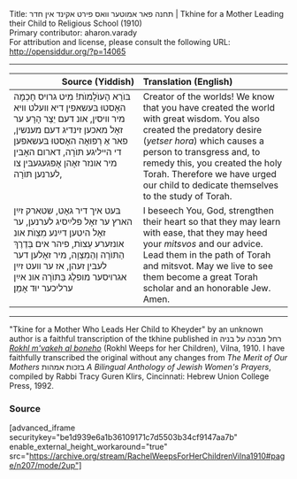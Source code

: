 <html>
<head></head>
<body>
Title: תחנה פאר אמוטער װאס פירט אקינד אין חדר | Tkhine for a Mother Leading their Child to Religious School (1910)<br />
Primary contributor: aharon.varady<br />
For attribution and license, please consult the following URL: <a href="http://opensiddur.org/?p=14065">http://opensiddur.org/?p=14065</a>
<p />
<hr />

<table style="margin-left: auto;margin-right: auto;" class="draggable">
<thead><tr><th id="x" style="text-align: right;">Source (Yiddish)</th><th style="text-align: left;">Translation (English)</th></tr></thead>
<tbody>
<tr><td style="vertical-align:top;" width="46%">
<div class="yiddish"><span lang="yi">
בּוֺרֵא הָעוֺלָמוֺת! 
מִיט גרױס חָכְמָה האָסטוּ בּעשאפין דיא װעלט װיא מיר װיסין, 
אונ דעם יֵצֶר הָרָע ער זאָל מאכען זינדיג דעם מענשין, 
פאר אַ רְפוּאָה האָסטוּ בּעשאפען די הײליגע תּוֺרָה, 
דארום האָבּין מיר אונזר זאָהן אָפּגעגעבּין צו לערנען תּוֺרָה, 
</span></div></td>

<td style="vertical-align:top;" width="53%"><div class="english">
Creator of the worlds! 
We know that you have created the world with great wisdom. 
You also created the predatory desire (<em>yetser hora</em>) which causes a person to transgress 
and, to remedy this, you created the holy Torah. 
Therefore we have urged our child to dedicate themselves to the study of Torah. 
</div></td></tr>


<tr><td style="vertical-align:top;" width="46%">
<div class="yiddish"><span lang="yi">
בּעט איך דיר גאָט, 
שטארק זײַן הארץ ער זאָל פלײַסיג לערנען, 
ער זאָל היטען דײַנע מִצְוֺת אונ אונזערע עֵצוֺת, 
פיהר אים בְּדֶרֶךְ הַתּוֺרָה וְהַמִצְוָה, 
מיר זאָלען דער לעבּין זעהן, אז ער װעט זײַן אגרױסער מופלֶג בַּתּוֺרָה 
אונ אײַן ערליכער יוּד 
אָמֵן׃
</span></div></td>

<td style="vertical-align:top;" width="53%"><div class="english">
I beseech You, God, 
strengthen their heart so that they may learn with ease, 
that they may heed your <em>mitsvos</em> and our advice. 
Lead them in the path of Torah and mitsvot. 
May we live to see them become a great Torah scholar 
and an honorable Jew. 
Amen.
</div></td></tr>
</tbody></table>

<hr />

"Tkine for a Mother Who Leads Her Child to Kheyder" by an unknown author is a faithful transcription of the tkhine published in רחל מבכה על בניה <em><a href="https://opensiddur.org/compilations/rabbinic-prayer/seder-tkhines/rokhl-mvako-al-boneho-a-nayye-shas-tekhine-vilna-1910/">Rokhl m'vakeh al boneho</a></em> (Rokhl Weeps for her Children), Vilna, 1910. I have faithfully transcribed the original without any changes from <em>The Merit of Our Mothers</em> בזכות אמהות <em>A Bilingual Anthology of Jewish Women's Prayers</em>, compiled by Rabbi Tracy Guren Klirs, Cincinnati: Hebrew Union College Press, 1992.

<h3>Source</h3>

[advanced_iframe securitykey="be1d939e6a1b36109171c7d5503b34cf9147aa7b" enable_external_height_workaround="true" src="https://archive.org/stream/RachelWeepsForHerChildrenVilna1910#page/n207/mode/2up"]
</body>
</html>